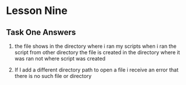 # Lesson Nine 

## Task One Answers

1. the file shows in the directory where i ran my scripts when i ran the script from other directory the file is created in the directory where it was ran not where script was created

2. If I add a different directory path to open a file i receive an error that there is no such file or directory